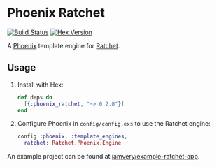 # Phoenix Ratchet

[![Build Status][travis-img]][travis] [![Hex Version][hex-img]][hex]

[travis-img]: https://travis-ci.org/iamvery/phoenix_ratchet.svg?branch=master
[travis]: https://travis-ci.org/iamvery/phoenix_ratchet
[hex-img]: https://img.shields.io/hexpm/v/phoenix_ratchet.svg
[hex]: https://hex.pm/packages/phoenix_ratchet

A [Phoenix][phoenix] template engine for [Ratchet][ratchet].

## Usage

1. Install with Hex:

   ```elixir
   def deps do
     [{:phoenix_ratchet, "~> 0.2.0"}]
   end
   ```

1. Configure Phoenix in `config/config.exs` to use the Ratchet engine:

   ```elixir
   config :phoenix, :template_engines,
     ratchet: Ratchet.Phoenix.Engine
   ```

An example project can be found at [iamvery/example-ratchet-app][example].


[phoenix]: http://www.phoenixframework.org/
[ratchet]: https://github.com/iamvery/ratchet
[example]: https://github.com/iamvery/example-ratchet-app
